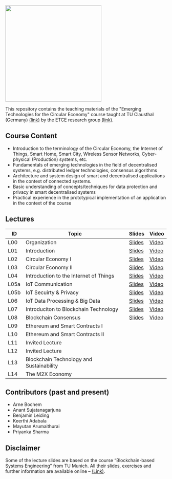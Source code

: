 <img src="https://www.presse.tu-clausthal.de/fileadmin/Presse/images/Corporate_Design/Logo/Logo_TUC_en_CMYK.jpg" width="300">

This repository contains the teaching materials of the "Emerging Technologies for the Circular Economy" course taught at TU Clausthal (Germany) [(link)](https://www.isse.tu-clausthal.de/en/) by the ETCE research group [(link)](https://etce-lab.com).

## Course Content

- Introduction to the terminology of the Circular Economy, the Internet of Things, Smart Home, Smart City, Wireless Sensor Networks, Cyber-physical (Production) systems, etc.
- Fundamentals of emerging technologies in the field of decentralised systems, e.g. distributed ledger technologies, consensus algorithms
- Architecture and system design of smart and decentralised applications in the context of connected systems.
- Basic understanding of concepts/techniques for data protection and privacy in smart decentralised systems
- Practical experience in the prototypical implementation of an application in the context of the course

## Lectures

| ID  | Topic                                   | Slides                                                | Video                                                                                                                      |
|-----|-----------------------------------------|-------------------------------------------------------|----------------------------------------------------------------------------------------------------------------------------|
| L00 | Organization                            | [Slides](ETCE-L00-Organization.pdf)                   | [Video](https://video.tu-clausthal.de/vorlesung/emerging-technologies-for-the-circular-economy-ss22_1268.html) |
| L01 | Introduction                            | [Slides](ETCE-L01-Introduction.pdf)                   | [Video](https://video.tu-clausthal.de/vorlesung/emerging-technologies-for-the-circular-economy-ss22_1268.html) |
| L02 | Circular Economy I                      | [Slides](ETCE-L02-Circular-Economy-I.pdf)             | [Video](https://video.tu-clausthal.de/vorlesung/emerging-technologies-for-the-circular-economy-ss22_1268.html) |
| L03 | Circular Economy II                     | [Slides](ETCE-L03-Circular-Economy-II.pdf)            | [Video](https://video.tu-clausthal.de/vorlesung/emerging-technologies-for-the-circular-economy-ss22_1268.html) |
| L04 | Introduction to the Internet of Things  | [Slides](ETCE-L04-Introduction-to-the-IoT.pdf)        | [Video](https://video.tu-clausthal.de/vorlesung/emerging-technologies-for-the-circular-economy-ss22_1268.html) |
| L05a| IoT Communication                       | [Slides](ETCE-L05a-IoT-Communications.pdf)            | [Video](https://video.tu-clausthal.de/vorlesung/emerging-technologies-for-the-circular-economy-ss22_1268.html) |
| L05b| IoT Secuirty & Privacy                  | [Slides](ETCE-L05b-IoT-Security-and-Privacy.pdf)      | [Video](https://video.tu-clausthal.de/vorlesung/emerging-technologies-for-the-circular-economy-ss22_1268.html) |
| L06 | IoT Data Processing & Big Data          | [Slides](ETCE-L06-IoT-Data-Processing-and-BigData.pdf)| [Video](https://video.tu-clausthal.de/vorlesung/emerging-technologies-for-the-circular-economy-ss22_1268.html)|
| L07 | Introduciton to Blockchain Technology   | [Slides](ETCE-L07-BC1--Introduction-to-Blockchain-Technology.pdf) | [Video](https://video.tu-clausthal.de/vorlesung/emerging-technologies-for-the-circular-economy-ss22_1268.html)|
| L08 | Blockchain Consensus                    | [Slides](ETCE-L08-BC2--Consensus.pdf) 	        | [Video](https://video.tu-clausthal.de/vorlesung/emerging-technologies-for-the-circular-economy-ss22_1268.html)|
| L09 | Ethereum and Smart Contracts I          |                                                       | |
| L10 | Ethereum and Smart Contracts II         |                                                       | |
| L11 | Invited Lecture                         |                                                       | |
| L12 | Invited Lecture                         |                                                       | |
| L13 | Blockchain Technology and Sustainability|                                                       | |
| L14 | The M2X Economy                         |                                                       | |

## Contributors (past and present)
- Arne Bochem
- Anant Sujatanagarjuna
- Benjamin Leiding
- Keerthi Adabala
- Mayutan Arumaithurai
- Priyanka Sharma

## Disclaimer

Some of the lecture slides are based on the course “Blockchain-based Systems Engineering” from TU Munich. All their slides, exercises and further information are available online – [(Link)](https://github.com/sebischair/bbse).
